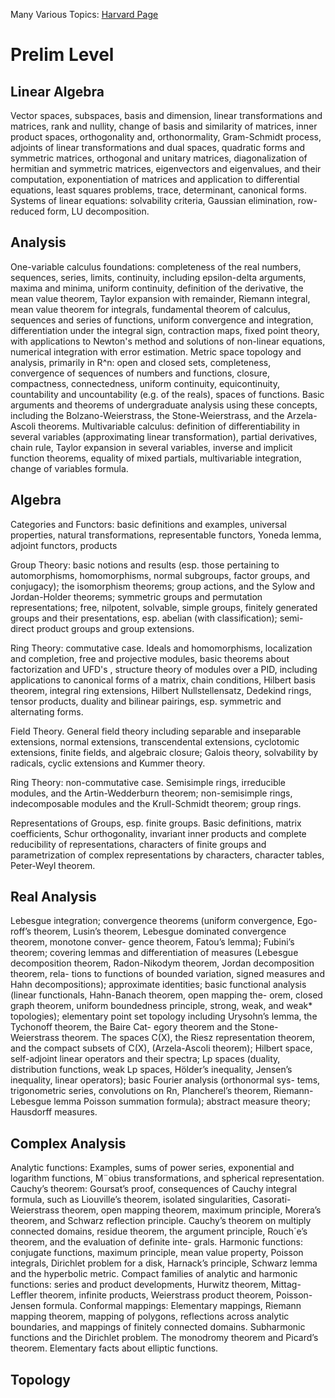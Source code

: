 Many Various Topics: [Harvard Page](http://www.math.harvard.edu/graduate/index.html#past)

# Prelim Level

## Linear Algebra
Vector spaces, subspaces, basis and dimension, linear transformations and matrices, rank and nullity, change of basis and similarity of matrices, inner product spaces, orthogonality and, orthonormality, Gram-Schmidt process, adjoints of linear transformations and dual spaces, quadratic forms and symmetric matrices, orthogonal and unitary matrices, diagonalization of hermitian and symmetric matrices, eigenvectors and eigenvalues, and their computation, exponentiation of matrices and application to differential equations, least squares problems, trace, determinant, canonical forms. Systems of linear equations: solvability criteria, Gaussian elimination, row-reduced form, LU decomposition.

## Analysis
One-variable calculus foundations: completeness of the real numbers, sequences, series, limits, continuity, including epsilon-delta arguments, maxima and minima, uniform continuity, definition of the derivative, the mean value theorem, Taylor expansion with remainder, Riemann integral, mean value theorem for integrals, fundamental theorem of calculus, sequences and series of functions, uniform convergence and integration, differentiation under the integral sign, contraction maps, fixed point theory, with applications to Newton's method and solutions of non-linear equations, numerical integration with error estimation.
Metric space topology and analysis, primarily in R^n: open and closed sets, completeness, convergence of sequences of numbers and functions, closure, compactness, connectedness, uniform continuity, equicontinuity, countability and uncountability (e.g. of the reals), spaces of functions. Basic arguments and theorems of undergraduate analysis using these concepts, including the Bolzano-Weierstrass, the Stone-Weierstrass, and the Arzela-Ascoli theorems.
Multivariable calculus: definition of differentiability in several variables (approximating linear transformation), partial derivatives, chain rule, Taylor expansion in several variables, inverse and implicit function theorems, equality of mixed partials, multivariable integration, change of variables formula.

## Algebra
Categories and Functors: basic definitions and examples, universal properties, natural transformations, representable functors, Yoneda lemma, adjoint functors, products

Group Theory: basic notions and results (esp. those pertaining to automorphisms,  homomorphisms, normal subgroups, factor groups, and conjugacy); the isomorphism theorems; group actions, and the Sylow and Jordan-Holder theorems; symmetric groups and permutation representations; free, nilpotent, solvable, simple groups, finitely generated groups and their presentations, esp. abelian (with classification); semi-direct product groups and group extensions.

Ring Theory: commutative case.  Ideals and homomorphisms, localization and completion, free and projective modules, basic theorems about factorization and UFD's , structure theory of modules over a PID, including applications to canonical forms of a matrix, chain conditions, Hilbert basis theorem, integral ring extensions, Hilbert Nullstellensatz, Dedekind rings, tensor products, duality and bilinear pairings, esp. symmetric and alternating forms.

Field Theory. General field theory including separable and inseparable extensions, normal extensions, transcendental extensions, cyclotomic extensions, finite fields, and algebraic closure; Galois theory, solvability by radicals, cyclic extensions and Kummer theory.

Ring Theory: non-commutative case. Semisimple rings, irreducible modules, and the Artin-Wedderburn theorem; non-semisimple rings, indecomposable modules and the Krull-Schmidt theorem; group rings.

Representations of Groups, esp. finite groups. Basic definitions, matrix coefficients, Schur orthogonality, invariant inner products and complete reducibility of representations, characters of finite groups and parametrization of complex representations by characters, character tables, Peter-Weyl theorem.

## Real Analysis
Lebesgue integration; convergence theorems (uniform convergence, Ego- roff’s theorem, Lusin’s theorem, Lebesgue dominated convergence theorem, monotone conver- gence theorem, Fatou’s lemma); Fubini’s theorem; covering lemmas and differentiation of measures (Lebesgue decomposition theorem, Radon-Nikodym theorem, Jordan decomposition theorem, rela- tions to functions of bounded variation, signed measures and Hahn decompositions); approximate identities; basic functional analysis (linear functionals, Hahn-Banach theorem, open mapping the- orem, closed graph theorem, uniform boundedness principle, strong, weak, and weak* topologies); elementary point set topology including Urysohn’s lemma, the Tychonoff theorem, the Baire Cat- egory theorem and the Stone-Weierstrass theorem. The spaces C(X), the Riesz representation theorem, and the compact subsets of C(X), (Arzela-Ascoli theorem); Hilbert space, self-adjoint linear operators and their spectra; Lp spaces (duality, distribution functions, weak Lp spaces, Hölder’s inequality, Jensen’s inequality, linear operators); basic Fourier analysis (orthonormal sys- tems, trigonometric series, convolutions on Rn, Plancherel’s theorem, Riemann-Lebesgue lemma Poisson summation formula); abstract measure theory; Hausdorff measures.

## Complex Analysis
Analytic functions: Examples, sums of power series, exponential and logarithm functions, M¨obius transformations, and spherical representation. Cauchy’s theorem: Goursat’s proof, consequences of Cauchy integral formula, such as Liouville’s theorem, isolated singularities, Casorati-Weierstrass theorem, open mapping theorem, maximum principle, Morera’s theorem, and Schwarz reflection principle. Cauchy’s theorem on multiply connected domains, residue theorem, the argument principle, Rouch´e’s theorem, and the evaluation of definite inte- grals. Harmonic functions: conjugate functions, maximum principle, mean value property, Poisson integrals, Dirichlet problem for a disk, Harnack’s principle, Schwarz lemma and the hyperbolic metric. Compact families of analytic and harmonic functions: series and product developments, Hurwitz theorem, Mittag-Leffler theorem, infinite products, Weierstrass product theorem, Poisson- Jensen formula. Conformal mappings: Elementary mappings, Riemann mapping theorem, mapping of polygons, reflections across analytic boundaries, and mappings of finitely connected domains. Subharmonic functions and the Dirichlet problem. The monodromy theorem and Picard’s theorem. Elementary facts about elliptic functions.

## Topology